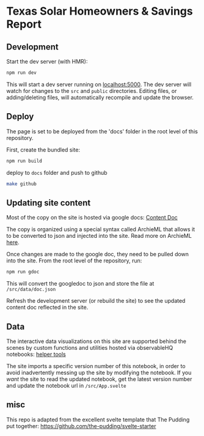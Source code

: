# Texas Solar Homeowners & Savings Report

## Development

Start the dev server (with HMR):

```bash
npm run dev
```

This will start a dev server running on [localhost:5000](http://localhost:5000). The dev server will watch for changes to the `src` and `public` directories. Editing files, or adding/deleting files, will automatically recompile and update the browser.

## Deploy

The page is set to be deployed from the 'docs' folder in the root level of this repository.

First, create the bundled site:

```bash
npm run build
```

deploy to `docs` folder and push to github

```bash
make github
```

## Updating site content

Most of the copy on the site is hosted via google docs: [Content Doc](https://docs.google.com/document/d/1T-nG-IWIVK7QfBk_0O2Dc-nDyL-cGhLDcyaIyTa8sgs/edit)

The copy is organized using a special syntax called ArchieML that allows it to be converted to json and injected into the site. Read more on ArchieML [here](http://archieml.org).

Once changes are made to the google doc, they need to be pulled down into the site. From the root level of the repository, run:

```bash
npm run gdoc
```

This will convert the googledoc to json and store the file at `/src/data/doc.json`

Refresh the development server (or rebuild the site) to see the updated content doc reflected in the site.

## Data

The interactive data visualizations on this site are supported behind the scenes by custom functions and utilities hosted via observableHQ notebooks: [helper tools](https://observablehq.com/d/75836c71d23e67a3)

The site imports a specific version number of this notebook, in order to avoid inadvertently messing up the site by modifying the notebook. If you _want_ the site to read the updated notebook, get the latest version number and update the notebook url in `/src/App.svelte`

## misc

This repo is adapted from the excellent svelte template that The Pudding put together: https://github.com/the-pudding/svelte-starter
